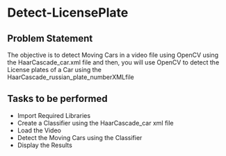 # Detect-LicensePlate

## Problem Statement
The objective is to detect Moving Cars in a video file using OpenCV using the HaarCascade_car.xml file and then, 
you will use OpenCV to detect the License plates of a Car using the HaarCascade_russian_plate_numberXMLfile
## Tasks to be performed
* Import Required Libraries
* Create a Classifier using the HaarCascade_car xml file
* Load the Video 
* Detect the Moving Cars using the Classifier
* Display the Results
